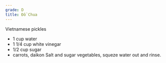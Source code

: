 ```yaml
---
grade: D
title: Đồ Chua
---
```

<!-- stub -->
Vietnamese pickles
<!-- endstub -->

- 1 cup water
- 1 1/4 cup white vinegar
- 1/2 cup sugar
- carrots, daikon
Salt and sugar vegetables, squeze water out and rinse.